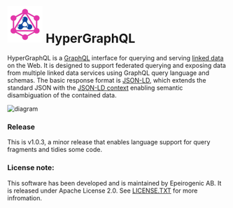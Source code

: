 ![HyperGraphQL](docs/HyperGraphQL.png)  HyperGraphQL
======

HyperGraphQL is a [GraphQL](http://graphql.org) interface for querying and serving [linked data](https://www.w3.org/standards/semanticweb/data) on the Web. It is designed to support federated querying and exposing data from multiple linked data services using GraphQL query language and schemas. The basic response format is [JSON-LD](https://json-ld.org), which extends the standard JSON with the [JSON-LD context](https://json-ld.org/spec/latest/json-ld-api-best-practices/#dfn-json-ld-context) enabling semantic disambiguation of the contained data.

<img src="https://www.hypergraphql.org/sources/front-diagram.svg" alt="diagram">

### Release
This is v1.0.3, a minor release that enables language support for query fragments and tidies some code.
### License note:
 This software has been developed and is maintained by Epeirogenic AB. It 
          is released under Apache License 2.0. See [LICENSE.TXT](https://github.com/hypergraphql/hypergraphql/blob/master/LICENSE.TXT) for more infromation. 
      
